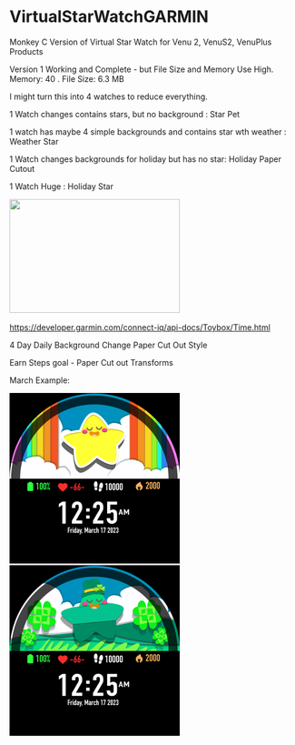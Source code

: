 # VirtualStarWatchGARMIN
Monkey C Version of Virtual Star Watch for Venu 2, VenuS2, VenuPlus Products

Version 1 Working and Complete - but File Size and Memory Use High. Memory: 40 . File Size: 6.3 MB

I might turn this into 4 watches to reduce everything.

1 Watch changes contains stars, but no background :  Star Pet

1 watch has maybe 4 simple backgrounds and contains star wth weather : Weather Star

1 Watch changes backgrounds for holiday but has no star: Holiday Paper Cutout

1 Watch Huge : Holiday Star


<img src="https://guerrillaworldpress.files.wordpress.com/2015/01/b3_construction_monkey2.jpg" width="300" height="200" />

https://developer.garmin.com/connect-iq/api-docs/Toybox/Time.html

4 Day Daily Background Change Paper Cut Out Style

Earn Steps goal - Paper Cut out Transforms

March Example:

<img src="https://github.com/SarahBass/VirtualStarWatchGARMIN/blob/main/demo1.png" width="300" height="300" />

<img src="https://github.com/SarahBass/VirtualStarWatchGARMIN/blob/main/demo0.png" width="300" height="300" />



 

 


 

